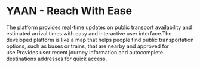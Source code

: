 # YAAN - Reach With Ease
The platform provides real-time updates on public transport availability and estimated arrival times with easy and interactive user interface.The developed platform is like a map that helps people find public transportation options, such as buses or trains, that are nearby and approved for use.Provides user recent journey information and autocomplete destinations addresses for quick access.
